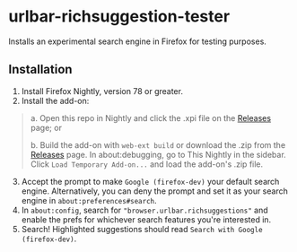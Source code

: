 # urlbar-richsuggestion-tester
Installs an experimental search engine in Firefox for testing purposes.

## Installation
1. Install Firefox Nightly, version 78 or greater.
2. Install the add-on:
> a. Open this repo in Nightly and click the .xpi file on the [Releases](https://github.com/htwyford/urlbar-richsuggestion-tester/releases) page; or
> 
> b. Build the add-on with `web-ext build` or download the .zip from the [Releases](https://github.com/htwyford/urlbar-richsuggestion-tester/releases) page. In about:debugging, go to This Nightly in the sidebar. Click `Load Temporary Add-on...` and load the add-on's .zip file.
3. Accept the prompt to make `Google (firefox-dev)` your default search engine. Alternatively, you can deny the prompt and set it as your search engine in `about:preferences#search`.
4. In `about:config`, search for `"browser.urlbar.richsuggestions"` and enable the prefs for whichever search features you're interested in.
5. Search! Highlighted suggestions should read `Search with Google (firefox-dev)`.

